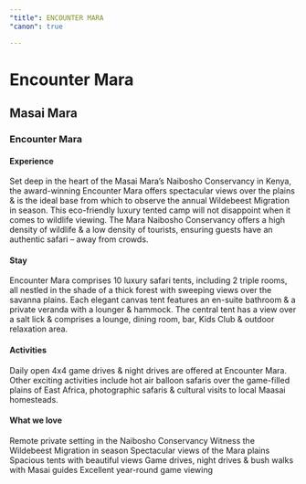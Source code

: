 ```yaml
---
"title": ENCOUNTER MARA
"canon": true

---
```


# Encounter Mara
## Masai Mara
### Encounter Mara

#### Experience
Set deep in the heart of the Masai Mara’s Naibosho Conservancy in Kenya, the award-winning Encounter Mara offers spectacular views over the plains &amp; is the ideal base from which to observe the annual Wildebeest Migration in season.
This eco-friendly luxury tented camp will not disappoint when it comes to wildlife viewing.  The Mara Naibosho Conservancy offers a high density of wildlife &amp; a low density of tourists, ensuring guests have an authentic safari – away from crowds.

#### Stay
Encounter Mara comprises 10 luxury safari tents, including 2 triple rooms, all nestled in the shade of a thick forest with sweeping views over the savanna plains.
Each elegant canvas tent features an en-suite bathroom &amp; a private veranda with a lounger &amp; hammock.
The central tent has a view over a salt lick &amp; comprises a lounge, dining room, bar, Kids Club &amp; outdoor relaxation area.

#### Activities
Daily open 4x4 game drives &amp; night drives are offered at Encounter Mara.
Other exciting activities include hot air balloon safaris over the game-filled plains of East Africa, photographic safaris &amp; cultural visits to local Maasai homesteads.


#### What we love
Remote private setting in the Naibosho Conservancy
Witness the Wildebeest Migration in season
Spectacular views of the Mara plains 
Spacious tents with beautiful views
Game drives, night drives &amp; bush walks with Masai guides
Excellent year-round game viewing